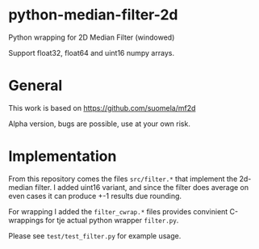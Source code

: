 # python-median-filter-2d
Python wrapping for 2D Median Filter (windowed)

Support float32, float64 and uint16 numpy arrays.

# General 

This work is based on https://github.com/suomela/mf2d

Alpha version, bugs are possible, use at your own risk.

# Implementation

From this repository comes the files ```src/filter.*``` that implement the 2d-median filter. I added uint16 variant, and since the filter does average on even cases it can produce +-1 results due rounding. 

For wrapping I added the ```filter_cwrap.*``` files provides convinient C-wrappings for tje actual python wrapper ```filter.py```. 

Please see ```test/test_filter.py``` for example usage.





